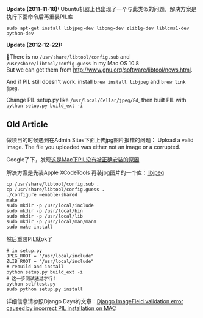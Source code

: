 **Update (2011-11-18):**
Ubuntu机器上也出现了一个与此类似的问题，解决方案是执行下面命令后再重装PIL库

    sudo apt-get install libjpeg-dev libpng-dev zlib1g-dev liblcms1-dev python-dev

**Update (2012-12-22):**

There is no `/usr/share/libtool/config.sub` and `/usr/share/libtool/config.guess` in my Mac OS 10.8  
But we can get them from <http://www.gnu.org/software/libtool/news.html>.

And if PIL still doesn't work. install `brew install libjpeg` and `brew link jpeg`.

Change PIL setup.py like `/usr/local/Cellar/jpeg/8d`, then built PIL with `python setup.py build_ext -i`


Old Article
---------

做项目的时候遇到在Admin Sites下面上传jpg图片报错的问题：
Upload a valid image. The file you uploaded was either not an image or a corrupted.

Google了下，发现<a href="http://djangodays.com/2008/09/03/django-imagefield-validation-error-caused-by-incorrect-pil-installation-on-mac/">这是Mac下PIL没有被正确安装的原因</a>

解决方案是先装Apple XCodeTools
再装jpg图片的一个库：<a href="http://sourceforge.net/projects/libjpeg/files/">libjpeg</a>

    cp /usr/share/libtool/config.sub .
    cp /usr/share/libtool/config.guess .
    ./configure –enable-shared
    make
    sudo mkdir -p /usr/local/include
    sudo mkdir -p /usr/local/bin
    sudo mkdir -p /usr/local/lib
    sudo mkdir -p /usr/local/man/man1
    sudo make install

然后重装PIL就ok了

    # in setup.py
    JPEG_ROOT = "/usr/local/include"
    ZLIB_ROOT = "/usr/local/include"
    # rebuild and install
    python setup.py build_ext -i
    # 这一步测试通过才行！
    python selftest.py
    sudo python setup.py install


详细信息请参照Django Days的文章：<a href="http://djangodays.com/2008/09/03/django-imagefield-validation-error-caused-by-incorrect-pil-installation-on-mac/">Django ImageField validation error caused by incorrect PIL installation on MAC</a>